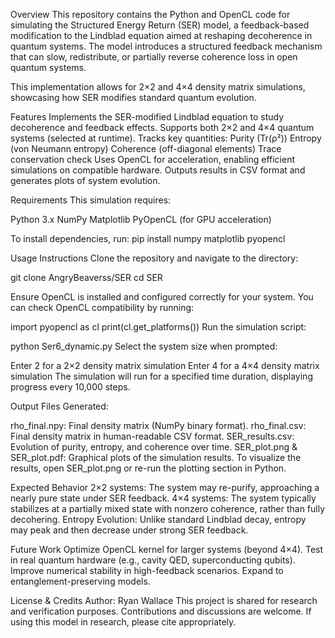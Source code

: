 Overview
This repository contains the Python and OpenCL code for simulating the Structured Energy Return (SER) model, a feedback-based modification to the Lindblad equation aimed at reshaping decoherence in quantum systems. The model introduces a structured feedback mechanism that can slow, redistribute, or partially reverse coherence loss in open quantum systems.

This implementation allows for 2×2 and 4×4 density matrix simulations, showcasing how SER modifies standard quantum evolution.

Features
Implements the SER-modified Lindblad equation to study decoherence and feedback effects.
Supports both 2×2 and 4×4 quantum systems (selected at runtime).
Tracks key quantities:
Purity (Tr(ρ²))
Entropy (von Neumann entropy)
Coherence (off-diagonal elements)
Trace conservation check
Uses OpenCL for acceleration, enabling efficient simulations on compatible hardware.
Outputs results in CSV format and generates plots of system evolution.

Requirements
This simulation requires:

Python 3.x
NumPy
Matplotlib
PyOpenCL (for GPU acceleration)

To install dependencies, run:
pip install numpy matplotlib pyopencl

Usage Instructions
Clone the repository and navigate to the directory:


git clone AngryBeaverss/SER
cd SER

Ensure OpenCL is installed and configured correctly for your system. You can check OpenCL compatibility by running:


import pyopencl as cl
print(cl.get_platforms())
Run the simulation script:

python Ser6_dynamic.py
Select the system size when prompted:

Enter 2 for a 2×2 density matrix simulation
Enter 4 for a 4×4 density matrix simulation
The simulation will run for a specified time duration, displaying progress every 10,000 steps.

Output Files Generated:

rho_final.npy: Final density matrix (NumPy binary format).
rho_final.csv: Final density matrix in human-readable CSV format.
SER_results.csv: Evolution of purity, entropy, and coherence over time.
SER_plot.png & SER_plot.pdf: Graphical plots of the simulation results.
To visualize the results, open SER_plot.png or re-run the plotting section in Python.

Expected Behavior
2×2 systems: The system may re-purify, approaching a nearly pure state under SER feedback.
4×4 systems: The system typically stabilizes at a partially mixed state with nonzero coherence, rather than fully decohering.
Entropy Evolution: Unlike standard Lindblad decay, entropy may peak and then decrease under strong SER feedback.

Future Work
Optimize OpenCL kernel for larger systems (beyond 4×4).
Test in real quantum hardware (e.g., cavity QED, superconducting qubits).
Improve numerical stability in high-feedback scenarios.
Expand to entanglement-preserving models.

License & Credits
Author: Ryan Wallace
This project is shared for research and verification purposes. Contributions and discussions are welcome.
If using this model in research, please cite appropriately.
